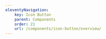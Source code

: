 ```yaml
---
eleventyNavigation:
    key: Icon Button
    parent: Components
    order: 21
    url: /components/icon-button/overview/
---
```

